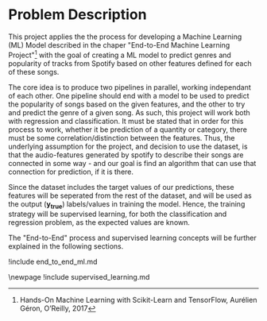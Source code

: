# Problem Description

This project applies the the process for developing a Machine Learning (ML) Model described in the chaper "End-to-End Machine Learning Project"[^1] with the goal of creating a ML model to predict genres and popularity of tracks from Spotify based on other features defined for each of these songs.

The core idea is to produce two pipelines in parallel, working independant of each other. One pipeline should end with a model to be used to predict the popularity of songs based on the given features, and the other to try and predict the genre of a given song. As such, this project will work both with regression and classification. It must be stated that in order for this process to work, whether it be prediction of a quantity or category, there must be some correlation/distinction between the features. Thus, the underlying assumption for the project, and decision to use the dataset, is that the audio-features generated by spotify to describe their songs are connected in some way - and our goal is find an algorithm that can use that connection for prediction, if it is there. 

Since the dataset includes the target values of our predictions, these features will be seperated from the rest of the dataset, and will be used as the output ($\mathbf{y_{true}}$) labels/values in training the model. Hence, the training strategy will be supervised learning, for both the classification and regression problem, as the expected values are known.

The "End-to-End" process and supervised learning concepts will be further explained in the following sections.

[^1]: Hands-On Machine Learning with Scikit-Learn and TensorFlow, Aurélien Géron, O’Reilly, 2017

!include end_to_end_ml.md

\newpage
!include supervised_learning.md

